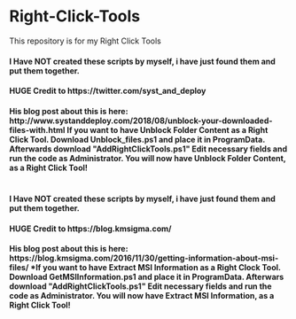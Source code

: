 # Right-Click-Tools
This repository is for my Right Click Tools


<h4> I Have NOT created these scripts by myself, i have just found them and put them together.
<h4> HUGE Credit to https://twitter.com/syst_and_deploy
<h4> His blog post about this is here: http://www.systanddeploy.com/2018/08/unblock-your-downloaded-files-with.html
If you want to have Unblock Folder Content as a Right Click Tool.
Download Unblock_files.ps1 and place it in ProgramData. Afterwards download "AddRightClickTools.ps1" Edit necessary fields and run the code as Administrator.
You will now have Unblock Folder Content, as a Right Click Tool!

<h1> 

 <h4> I Have NOT created these scripts by myself, i have just found them and put them together.
 <h4> HUGE Credit to https://blog.kmsigma.com/
 <h4> His blog post about this is here: https://blog.kmsigma.com/2016/11/30/getting-information-about-msi-files/
*If you want to have Extract MSI Information as a Right Clock Tool.
Download GetMSIInformation.ps1 and place it in ProgramData. Afterwars download "AddRightClickTools.ps1" Edit necessary fields and run the code as Administrator.
You will now have Extract MSI Information, as a Right Click Tool!
